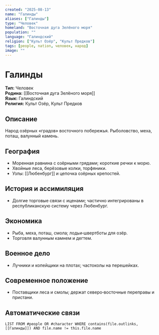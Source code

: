 ```yaml
---
created: "2025-08-13"
name: "Галинды"
aliases: ["Галинды"]
type: "Человек"
homeland: "Восточная дуга Зелёного моря"
population: ""
language: "Галиндский"
religion: ["Культ Озёр", "Культ Предков"]
tags: [people, nation, человек, народ]
image: ""
---
```

# Галинды

**Тип:** Человек  
**Родина:** [[Восточная дуга Зелёного моря]]  
**Язык:** Галиндский  
**Религия:** Культ Озёр, Культ Предков  

## Описание
Народ озёрных «градов» восточного побережья. Рыболовство, меха, поташ, валунный камень.

## География
- Моренная равнина с озёрными грядами; короткие речки к морю.  
- Хвойные леса, берёзовые колки, торфяники.  
- Узлы: [[Любенбург]] и цепочка озёрных крепостей.

## История и ассимиляция
- Долгие торговые связи с иценами; частично интегрированы в республиканскую систему через Любенбург.

## Экономика
- Рыба, меха, поташ, смола; лодьи‑швертботы для озёр.  
- Торговля валунным камнем и дегтем.

## Военное дело
- Лучники и копейщики на плотах; частоколы на перешейках.

## Современное положение
- Поставщики леса и смолы; держат северо‑восточные переправы и пристани.

## Автоматические связи
```dataview
LIST FROM #people OR #character WHERE contains(file.outlinks, [[Галинды]]) AND file.name != this.file.name
```

